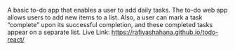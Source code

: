 A basic to-do app that enables a user to add daily tasks. The to-do web app allows users to add new items to a list. Also, a user can mark a task “complete” upon its successful completion, and these completed tasks appear on a separate list.
Live Link: https://rafiyashahana.github.io/todo-react/
